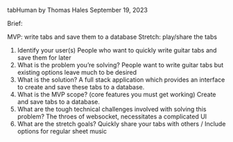tabHuman by Thomas Hales
September 19, 2023

Brief:

MVP: write tabs and save them to a database
Stretch: play/share the tabs

1. Identify your user(s)
People who want to quickly write guitar tabs and save them for later
2. What is the problem you’re solving?
People want to write guitar tabs but existing options leave much to be desired
3. What is the solution?
A full stack application which provides an interface to create and save these tabs to a database.
4. What is the MVP scope? (core features you must get working)
Create and save tabs to a database.
5. What are the tough technical challenges involved with solving this problem?
The throes of websocket, necessitates a complicated UI
6. What are the stretch goals?
Quickly share your tabs with others / Include options for regular sheet music

